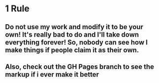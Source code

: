 # 1 Rule
## Do not use my work and modify it to be your own! It's really bad to do and I'll take down everything forever! So, nobody can see how I make things if people claim it as their own.
## Also, check out the GH Pages branch to see the markup if i ever make it better
